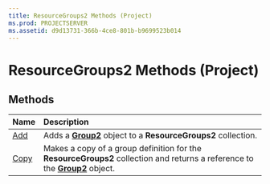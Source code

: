 ```yaml
---
title: ResourceGroups2 Methods (Project)
ms.prod: PROJECTSERVER
ms.assetid: d9d13731-366b-4ce8-801b-b9699523b014
---
```



# ResourceGroups2 Methods (Project)

## Methods



|**Name**|**Description**|
|:-----|:-----|
|[Add](resourcegroups2-add-method-project.md)|Adds a  **[Group2](group2-object-project.md)** object to a **ResourceGroups2** collection.|
|[Copy](resourcegroups2-copy-method-project.md)|Makes a copy of a group definition for the  **ResourceGroups2** collection and returns a reference to the **[Group2](group2-object-project.md)** object.|

